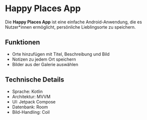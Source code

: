 #  Happy Places App

Die **Happy Places App** ist eine einfache Android-Anwendung, die es Nutzer*innen ermöglicht, persönliche Lieblingsorte zu speichern.

##  Funktionen

-  Orte hinzufügen mit Titel, Beschreibung und Bild  
-  Notizen zu jedem Ort speichern  
-  Bilder aus der Galerie auswählen  

##  Technische Details

- Sprache: Kotlin  
- Architektur: MVVM  
- UI: Jetpack Compose  
- Datenbank: Room  
- Bild-Handling: Coil  


